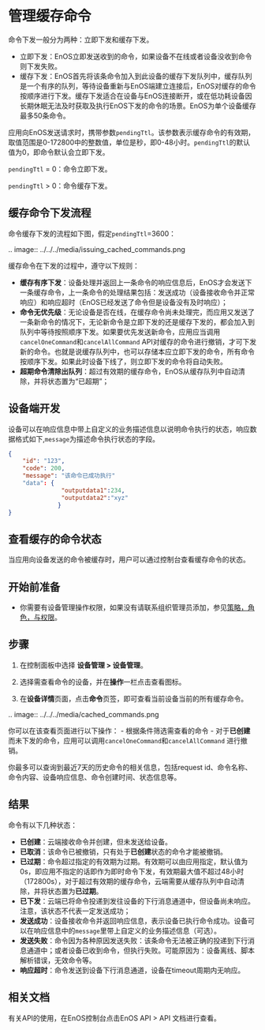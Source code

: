 # 管理缓存命令

命令下发一般分为两种：立即下发和缓存下发。

- 立即下发：EnOS立即发送收到的命令，如果设备不在线或者设备没收到命令则下发失败。
- 缓存下发：EnOS首先将该条命令加入到此设备的缓存下发队列中，缓存队列是一个有序的队列，等待设备重新与EnOS端建立连接后，EnOS对缓存的命令按顺序进行下发。缓存下发适合在设备与EnOS连接断开，或在低功耗设备因长期休眠无法及时获取及执行EnOS下发的命令的场景。EnOS为单个设备缓存最多50条命令。

应用向EnOS发送请求时，携带参数`pendingTtl`。该参数表示缓存命令的有效期，取值范围是0-172800中的整数值，单位是秒，即0-48小时。`pendingTtl`的默认值为0，即命令默认会立即下发。

`pendingTtl` = 0：命令立即下发。

`pendingTtl` > 0：命令缓存下发。


## 缓存命令下发流程

命令缓存下发的流程如下图，假定`pendingTtl`=3600：

.. image:: ../../../media/issuing_cached_commands.png

缓存命令在下发的过程中，遵守以下规则：

- **缓存有序下发**：设备处理并返回上一条命令的响应信息后，EnOS才会发送下一条缓存命令，上一条命令的处理结果包括：发送成功（设备接收命令并正常响应）和响应超时（EnOS已经发送了命令但是设备没有及时响应）；
- **命令无优先级**：无论设备是否在线，在缓存命令尚未处理完，而应用又发送了一条新命令的情况下，无论新命令是立即下发的还是缓存下发的，都会加入到队列中等待按照顺序下发。如果要优先发送新命令，应用应当调用`cancelOneCommand`和`cancelAllCommand` API对缓存的命令进行撤销，才可下发新的命令。也就是说缓存队列中，也可以存储本应立即下发的命令，所有命令按顺序下发。如果此时设备下线了，则立即下发的命令将自动失败。
- **超期命令清除出队列**：超过有效期的缓存命令，EnOS从缓存队列中自动清除，并将状态置为“已超期”；

## 设备端开发

设备可以在响应信息中带上自定义的业务描述信息以说明命令执行的状态，响应数据格式如下,`message`为描述命令执行状态的字段。

```json
{
    "id": "123",
    "code": 200,
    "message": "该命令已成功执行"               
    "data": {                                
               "outputdata1":234,
               "outputdata2":"xyz"
              }
}
```

## 查看缓存的命令状态

当应用向设备发送的命令被缓存时，用户可以通过控制台查看缓存命令的状态。

## 开始前准备

- 你需要有设备管理操作权限，如果没有请联系组织管理员添加，参见[策略，角色，与权限](/docs/iam/zh_CN/latest/access_policy)。

## 步骤

1. 在控制面板中选择 **设备管理 > 设备管理**。

2. 选择需查看命令的设备，并在**操作**一栏点击查看图标。

3. 在**设备详情**页面，点击**命令**页签，即可查看当前设备当前的所有缓存命令。

 .. image:: ../../../media/cached_commands.png

 你可以在该查看页面进行以下操作：
     - 根据条件筛选需查看的命令
     - 对于**已创建**而未下发的命令，应用可以调用`cancelOneCommand`和`cancelAllCommand` 进行撤销。

  你最多可以查询到最近7天的历史命令的相关信息，包括request id、命令名称、命令内容、设备响应信息、命令创建时间、状态信息等。

## 结果

命令有以下几种状态：

- **已创建**：云端接收命令并创建，但未发送给设备。
- **已取消**：该命令已被撤销，只有处于**已创建**状态的命令才能被撤销。
- **已过期**：命令超过指定的有效期为过期。有效期可以由应用指定，默认值为0s，即应用不指定的话即作为即时命令下发，有效期最大值不超过48小时（172800s），对于超过有效期的缓存命令，云端需要从缓存队列中自动清除，并将状态置为**已过期**。
- **已下发**：云端已将命令投递到发往设备的下行消息通道中，但设备尚未响应。注意，该状态不代表一定发送成功；
- **发送成功**：设备接收命令并返回响应信息，表示设备已执行命令成功。设备可以在响应信息中的`message`里带上自定义的业务描述信息（可选）。
- **发送失败**：命令因为各种原因发送失败：该条命令无法被正确的投递到下行消息通道中；或者设备已收到命令，但执行失败。可能原因为：设备离线、脚本解析错误，无效命令等。
- **响应超时**：命令发送到设备下行消息通道，设备在timeout周期内无响应。

## 相关文档

有关API的使用，在EnOS控制台点击EnOS API > API 文档进行查看。
